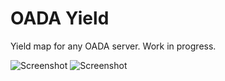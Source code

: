 OADA Yield
===========

Yield map for any OADA server. Work in progress.

![Screenshot](https://dl.dropboxusercontent.com/u/41564792/Screen%20Shot%202014-11-22%20at%205.30.34%20PM.png)
![Screenshot](https://dl.dropboxusercontent.com/u/41564792/Screen%20Shot%202014-11-22%20at%205.35.11%20PM.png)
